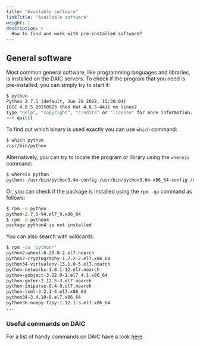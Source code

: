 ```yaml
---
title: "Available software"
linkTitle: "Available software"
weight: 1
description: >
  How to find and work with pre-installed software?
---
```


## General software
Most common general software, like programming languages and libraries, is installed on the DAIC servers. 
To check if the program that you need is pre-installed, you can simply try to start it:

```bash
$ python
Python 2.7.5 (default, Jun 28 2022, 15:30:04) 
[GCC 4.8.5 20150623 (Red Hat 4.8.5-44)] on linux2
Type "help", "copyright", "credits" or "license" for more information.
>>> quit()
```

To find out which binary is used exactly you can use `which` command:
```bash
$ which python
/usr/bin/python
```

Alternatively, you can try to locate the program or library using the `whereis` command:

 ```bash
$ whereis python
python: /usr/bin/python3.4m-config /usr/bin/python3.6m-x86_64-config /usr/bin/python2.7 /usr/bin/python3.6-config /usr/bin/python3.4m-x86_64-config /usr/bin/python3.6m-config /usr/bin/python3.4 /usr/bin/python3.4m /usr/bin/python2.7-config /usr/bin/python3.6 /usr/bin/python3.4-config /usr/bin/python /usr/bin/python3.6m /usr/lib/python2.7 /usr/lib/python3.4 /usr/lib/python3.6 /usr/lib64/python2.7 /usr/lib64/python3.4 /usr/lib64/python3.6 /etc/python /usr/include/python2.7 /usr/include/python3.4m /usr/include/python3.6m /usr/share/man/man1/python.1.gz
```

 Or, you can check if the package is installed using the `rpm -qa` command as follows: 

 ```bash
$ rpm -q python
python-2.7.5-94.el7_9.x86_64
$ rpm -q python4
package python4 is not installed
```

You can also search with wildcards:

```bash
$ rpm -qa 'python*'
python2-wheel-0.29.0-2.el7.noarch
python2-cryptography-1.7.2-2.el7.x86_64
python34-virtualenv-15.1.0-5.el7.noarch
python-networkx-1.8.1-12.el7.noarch
python-gobject-3.22.0-1.el7_4.1.x86_64
python-gofer-2.12.5-3.el7.noarch
python-iniparse-0.4-9.el7.noarch
python-lxml-3.2.1-4.el7.x86_64
python34-3.4.10-8.el7.x86_64
python36-numpy-f2py-1.12.1-3.el7.x86_64
...
```

### Useful commands on DAIC
For a list of handy commands on DAIC have a look [here](/docs/manual/commands).
